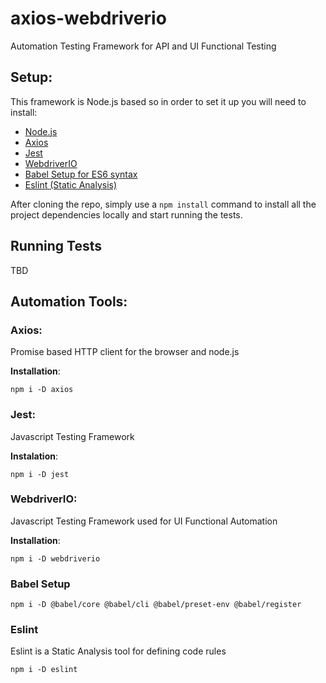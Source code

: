 # axios-webdriverio
Automation Testing Framework for API and UI Functional Testing

## Setup:

This framework is Node.js based so in order to set it up you will need to install:

* [Node.js](https://nodejs.org/)
* [Axios](https://github.com/axios/axios)
* [Jest](https://jestjs.io/docs/en/getting-started)
* [WebdriverIO](https://webdriver.io/docs/gettingstarted.html)
* [Babel Setup for ES6 syntax](https://webdriver.io/docs/babel.html)
* [Eslint (Static Analysis)](https://eslint.org/docs/user-guide/getting-started)

After cloning the repo, simply use a `npm install` command to install all the project dependencies locally and start running the tests.

## Running Tests

TBD

## Automation Tools:

### Axios:

Promise based HTTP client for the browser and node.js

**Installation**:

`npm i -D axios`

### Jest:

Javascript Testing Framework

**Instalation**:

`npm i -D jest`

### WebdriverIO:

Javascript Testing Framework used for UI Functional Automation

**Installation**:

`npm i -D webdriverio`

### Babel Setup

`npm i -D @babel/core @babel/cli @babel/preset-env @babel/register`

### Eslint

Eslint is a Static Analysis tool for defining code rules

`npm i -D eslint`

